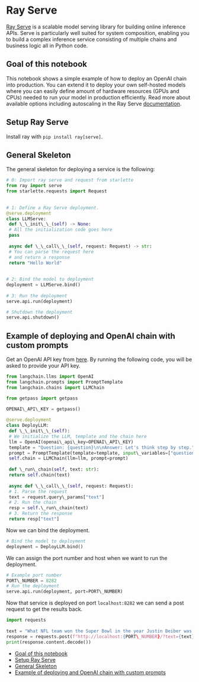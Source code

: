 # Ray Serve

[Ray Serve](https://docs.ray.io/en/latest/serve/index.html) is a scalable model serving library for building online inference APIs. Serve is particularly well suited for system composition, enabling you to build a complex inference service consisting of multiple chains and business logic all in Python code.

## Goal of this notebook[​](#goal-of-this-notebook "Direct link to Goal of this notebook")

This notebook shows a simple example of how to deploy an OpenAI chain into production. You can extend it to deploy your own self-hosted models where you can easily define amount of hardware resources (GPUs and CPUs) needed to run your model in production efficiently. Read more about available options including autoscaling in the Ray Serve [documentation](https://docs.ray.io/en/latest/serve/getting_started.html).

## Setup Ray Serve[​](#setup-ray-serve "Direct link to Setup Ray Serve")

Install ray with `pip install ray[serve]`.

## General Skeleton[​](#general-skeleton "Direct link to General Skeleton")

The general skeleton for deploying a service is the following:

```python
# 0: Import ray serve and request from starlette  
from ray import serve  
from starlette.requests import Request  
  
  
# 1: Define a Ray Serve deployment.  
@serve.deployment  
class LLMServe:  
 def \_\_init\_\_(self) -> None:  
 # All the initialization code goes here  
 pass  
  
 async def \_\_call\_\_(self, request: Request) -> str:  
 # You can parse the request here  
 # and return a response  
 return "Hello World"  
  
  
# 2: Bind the model to deployment  
deployment = LLMServe.bind()  
  
# 3: Run the deployment  
serve.api.run(deployment)  

```

```python
# Shutdown the deployment  
serve.api.shutdown()  

```

## Example of deploying and OpenAI chain with custom prompts[​](#example-of-deploying-and-openai-chain-with-custom-prompts "Direct link to Example of deploying and OpenAI chain with custom prompts")

Get an OpenAI API key from [here](https://platform.openai.com/account/api-keys). By running the following code, you will be asked to provide your API key.

```python
from langchain.llms import OpenAI  
from langchain.prompts import PromptTemplate  
from langchain.chains import LLMChain  

```

```python
from getpass import getpass  
  
OPENAI\_API\_KEY = getpass()  

```

```python
@serve.deployment  
class DeployLLM:  
 def \_\_init\_\_(self):  
 # We initialize the LLM, template and the chain here  
 llm = OpenAI(openai\_api\_key=OPENAI\_API\_KEY)  
 template = "Question: {question}\n\nAnswer: Let's think step by step."  
 prompt = PromptTemplate(template=template, input\_variables=["question"])  
 self.chain = LLMChain(llm=llm, prompt=prompt)  
  
 def \_run\_chain(self, text: str):  
 return self.chain(text)  
  
 async def \_\_call\_\_(self, request: Request):  
 # 1. Parse the request  
 text = request.query\_params["text"]  
 # 2. Run the chain  
 resp = self.\_run\_chain(text)  
 # 3. Return the response  
 return resp["text"]  

```

Now we can bind the deployment.

```python
# Bind the model to deployment  
deployment = DeployLLM.bind()  

```

We can assign the port number and host when we want to run the deployment.

```python
# Example port number  
PORT\_NUMBER = 8282  
# Run the deployment  
serve.api.run(deployment, port=PORT\_NUMBER)  

```

Now that service is deployed on port `localhost:8282` we can send a post request to get the results back.

```python
import requests  
  
text = "What NFL team won the Super Bowl in the year Justin Beiber was born?"  
response = requests.post(f"http://localhost:{PORT\_NUMBER}/?text={text}")  
print(response.content.decode())  

```

- [Goal of this notebook](#goal-of-this-notebook)
- [Setup Ray Serve](#setup-ray-serve)
- [General Skeleton](#general-skeleton)
- [Example of deploying and OpenAI chain with custom prompts](#example-of-deploying-and-openai-chain-with-custom-prompts)
